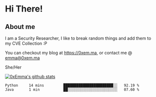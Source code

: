 # Hi There!

## About me
I am a Security Researcher, I like to break random things and add them to my CVE Collection :P 

You can checkout my blog at https://0xem.ma, or contact me @ [emma@0xem.ma](mailto:emma@0xem.ma)

She/Her

[![0xEmma's github stats](https://github-readme-stats.vercel.app/api?username=0xEmma&count_private=true&show_icons=true&theme=dark)](https://github.com/0xEmma)
<!--START_SECTION:waka-->
```text
Python     14 mins         ███████████████████████░░   92.19 % 
Java       1 min           ██░░░░░░░░░░░░░░░░░░░░░░░   07.60 % 
```
<!--END_SECTION:waka-->
